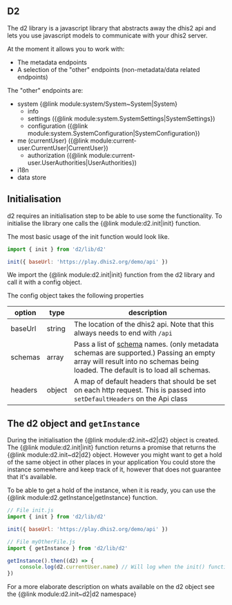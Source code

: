 ## D2

The d2 library is a javascript library that abstracts away the dhis2 api and lets you use javascript models to communicate with your dhis2 server.

At the moment it allows you to work with:

-   The metadata endpoints
-   A selection of the "other" endpoints (non-metadata/data related endpoints)

The "other" endpoints are:

-   system {@link module:system/System~System|System}
    -   info
    -   settings ({@link module:system.SystemSettings|SystemSettings})
    -   configuration ({@link module:system.SystemConfiguration|SystemConfiguration})
-   me (currentUser) ({@link module:current-user.CurrentUser|CurrentUser})
    -   authorization ({@link module:current-user.UserAuthorities|UserAuthorities})
-   i18n
-   data store

## Initialisation

d2 requires an initialisation step to be able to use some the functionality. To initialise
the library one calls the {@link module:d2.init|init} function.

The most basic usage of the init function would look like.

```js
import { init } from 'd2/lib/d2'

init({ baseUrl: 'https://play.dhis2.org/demo/api' })
```

We import the {@link module:d2.init|init} function from the d2 library and call it with a config object.

The config object takes the following properties

| option  | type   | description                                                                                                                                                                                                                                   |
| ------- | ------ | --------------------------------------------------------------------------------------------------------------------------------------------------------------------------------------------------------------------------------------------- |
| baseUrl | string | The location of the dhis2 api. Note that this always needs to end with `/api`                                                                                                                                                                 |
| schemas | array  | Pass a list of [schema](https://play.dhis2.org/demo/api/schemas.json?fields=name,metadata) names. (only metadata schemas are supported.) Passing an empty array will result into no schemas being loaded. The default is to load all schemas. |
| headers | object | A map of default headers that should be set on each http request. This is passed into `setDefaultHeaders` on the Api class                                                                                                                    |

## The d2 object and `getInstance`

During the initialisation the {@link module:d2.init~d2|d2} object is created. The {@link module:d2.init|init} function returns a promise
that returns the {@link module:d2.init~d2|d2} object. However you might want to get a hold of the same object in other places in your application
You could store the instance somewhere and keep track of it, however that does not guarantee that it's available.

To be able to get a hold of the instance, when it is ready, you can use the {@link module:d2.getInstance|getInstance} function.

```js
// File init.js
import { init } from 'd2/lib/d2'

init({ baseUrl: 'https://play.dhis2.org/demo/api' })

// File myOtherFile.js
import { getInstance } from 'd2/lib/d2'

getInstance().then((d2) => {
    console.log(d2.currentUser.name) // Will log when the init() function is done initialising the instance
})
```

For a more elaborate description on whats available on the d2 object see the {@link module:d2.init~d2|d2 namespace}
